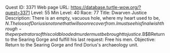 Quest ID: 3371
Web page URL: https://database.turtle-wow.org/?quest=3371
Level: 55
Min Level: 40
Race: 77
Title: Dwarven Justice
Description: There is an empty, vacuous hole, where my heart used to be, $N. The loss of Dorius is not one that I will soon recover from. I must see his final wish through - the perpetrators of this cold blooded murder must be brought to justice.$B$BReturn to the Searing Gorge and fulfill his last request: Free his men.
Objective: Return to the Searing Gorge and find Dorius's archaeology unit. 
